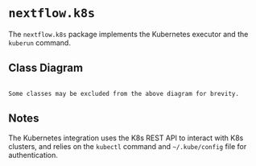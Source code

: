 
# `nextflow.k8s`

The `nextflow.k8s` package implements the Kubernetes executor and the `kuberun` command.

## Class Diagram

```{mermaid} diagrams/nextflow.k8s.mmd
```

```{note}
Some classes may be excluded from the above diagram for brevity.
```

## Notes

The Kubernetes integration uses the K8s REST API to interact with K8s clusters, and relies on the `kubectl` command and `~/.kube/config` file for authentication.
